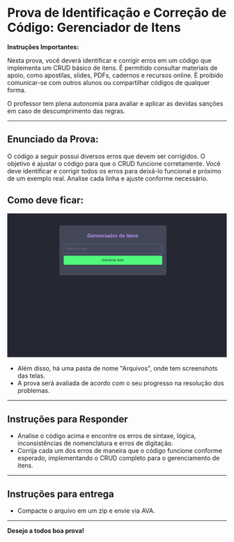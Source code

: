 # Prova de Identificação e Correção de Código: Gerenciador de Itens

**Instruções Importantes:**

Nesta prova, você deverá identificar e corrigir erros em um código que implementa um CRUD básico de itens. É permitido consultar materiais de apoio, como apostilas, slides, PDFs, cadernos e recursos online. É proibido comunicar-se com outros alunos ou compartilhar códigos de qualquer forma.

O professor tem plena autonomia para avaliar e aplicar as devidas sanções em caso de descumprimento das regras.

---

## Enunciado da Prova:

O código a seguir possui diversos erros que devem ser corrigidos. O objetivo é ajustar o código para que o CRUD funcione corretamente. Você deve identificar e corrigir todos os erros para deixá-lo funcional e próximo de um exemplo real. Analise cada linha e ajuste conforme necessário.

## Como deve ficar: 
![Como deve Ficar](https://github.com/Desenvolvimento-WEB-I-2024-2-Ensi-Medio/Prova1/blob/main/Arquivos/Funcional.gif?raw=true)

- Além disso, há uma pasta de nome "Arquivos", onde tem screenshots das telas.
- A prova será avaliada de acordo com o seu progresso na resolução dos problemas.
---

## Instruções para Responder

- Analise o código acima e encontre os erros de sintaxe, lógica, inconsistências de nomenclatura e erros de digitação.
- Corrija cada um dos erros de maneira que o código funcione conforme esperado, implementando o CRUD completo para o gerenciamento de itens.
---

## Instruções para entrega
- Compacte o arquivo em um zip e envie via AVA.
---


**Desejo a todos boa prova!**
